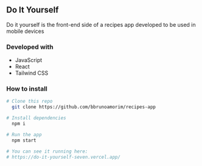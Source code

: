 ## Do It Yourself

Do it yourself is the front-end side of a recipes app developed to be used in mobile devices

### Developed with

- JavaScript
- React
- Tailwind CSS

### How to install

```bash
# Clone this repo
  git clone https://github.com/bbrunoamorim/recipes-app

# Install dependencies
  npm i

# Run the app
  npm start

# You can see it running here:
# https://do-it-yourself-seven.vercel.app/